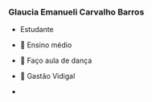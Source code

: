 ### Glaucia Emanueli Carvalho Barros 
- Estudante

- 📘 Ensino médio
- 💃 Faço aula de dança
- 📍 Gastão Vidigal
- 
  


